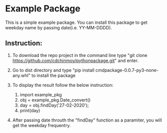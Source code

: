 # Example Package

This is a simple example package. You can install this package to get weekday name by passing date(i.e. YY-MM-DDDD). 

## Instruction:

1. To download the repo project in the command line type "git clone https://github.com/cdchinmoy/pythonpackage.git" and enter.

2. Go to dist directory and type "pip install cmdpackage-0.0.7-py3-none-any.whl" to install the package

3. To display the result follow the below instruction:
    1. import example_pkg
    2. obj = example_pkg.Date_convert()
    3. day = obj.findDay('27-02-2020');
    4. print(day)

4. After passing date throuth the "findDay" function as a paramiter, you will get the weekday frequentry.  